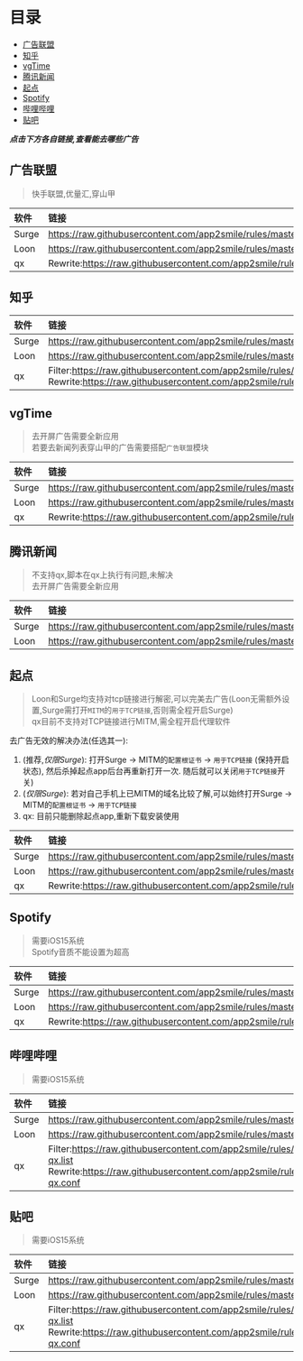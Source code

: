 # 目录
- [广告联盟](#广告联盟)
- [知乎](#知乎)
- [vgTime](#vgtime)
- [腾讯新闻](#腾讯新闻)
- [起点](#起点)
- [Spotify](#spotify)
- [哔哩哔哩](#哔哩哔哩)
- [贴吧](#贴吧)

**_点击下方各自链接,查看能去哪些广告_**

## 广告联盟
> 快手联盟,优量汇,穿山甲

| 软件 | 链接 |
| :-----| :---- |
| Surge | https://raw.githubusercontent.com/app2smile/rules/master/module/adsense.sgmodule |
| Loon | https://raw.githubusercontent.com/app2smile/rules/master/plugin/adsense.plugin |
| qx | Rewrite:https://raw.githubusercontent.com/app2smile/rules/master/module/adsense.conf |

## 知乎
| 软件 | 链接 |
| :-----| :---- |
| Surge | https://raw.githubusercontent.com/app2smile/rules/master/module/zhihu.sgmodule |
| Loon | https://raw.githubusercontent.com/app2smile/rules/master/plugin/zhihu.plugin |
| qx | Filter:https://raw.githubusercontent.com/app2smile/rules/master/rule/zhihu-ad-qx.list  <br> Rewrite:https://raw.githubusercontent.com/app2smile/rules/master/module/zhihu.conf |

## vgTime
> 去开屏广告需要全新应用  
> 若要去新闻列表穿山甲的广告需要搭配`广告联盟`模块

| 软件 | 链接 |
| :-----| :---- |
| Surge | https://raw.githubusercontent.com/app2smile/rules/master/module/vgtime.sgmodule |
| Loon | https://raw.githubusercontent.com/app2smile/rules/master/plugin/vgtime.plugin |
| qx | Rewrite:https://raw.githubusercontent.com/app2smile/rules/master/module/vgtime.conf |

## 腾讯新闻
> 不支持qx,脚本在qx上执行有问题,未解决  
> 去开屏广告需要全新应用

| 软件 | 链接 |
| :-----| :---- |
| Surge | https://raw.githubusercontent.com/app2smile/rules/master/module/qqnews.sgmodule |
| Loon | https://raw.githubusercontent.com/app2smile/rules/master/plugin/qqnews.plugin |


## 起点
> Loon和Surge均支持对tcp链接进行解密,可以完美去广告(Loon无需额外设置,Surge需打开`MITM`的`用于TCP链接`,否则需全程开启Surge)  
> qx目前不支持对TCP链接进行MITM,需全程开启代理软件

去广告无效的解决办法(任选其一):
1. (推荐,*仅限Surge*): 打开Surge -> MITM的`配置根证书` -> `用于TCP链接` (保持开启状态), 然后杀掉起点app后台再重新打开一次. 随后就可以关闭`用于TCP链接`开关)
2. (*仅限Surge*): 若对自己手机上已MITM的域名比较了解,可以始终打开Surge -> MITM的`配置根证书` -> `用于TCP链接`
3. qx: 目前只能删除起点app,重新下载安装使用

| 软件 | 链接 |
| :-----| :---- |
| Surge | https://raw.githubusercontent.com/app2smile/rules/master/module/qidian.sgmodule |
| Loon | https://raw.githubusercontent.com/app2smile/rules/master/plugin/qidian.plugin |
| qx | Rewrite:https://raw.githubusercontent.com/app2smile/rules/master/module/qidian.conf |


## Spotify
> 需要iOS15系统  
> Spotify音质不能设置为超高

| 软件 | 链接 |
| :-----| :---- |
| Surge | https://raw.githubusercontent.com/app2smile/rules/master/module/spotify.module |
| Loon | https://raw.githubusercontent.com/app2smile/rules/master/plugin/spotify.plugin |
| qx | Rewrite:https://raw.githubusercontent.com/app2smile/rules/master/module/spotify.conf |

## 哔哩哔哩
> 需要iOS15系统

| 软件 | 链接 |
| :-----| :---- |
| Surge | https://raw.githubusercontent.com/app2smile/rules/master/module/bilibili.sgmodule |
| Loon | https://raw.githubusercontent.com/app2smile/rules/master/plugin/bilibili.plugin |
| qx | Filter:https://raw.githubusercontent.com/app2smile/rules/master/rule/bilibili-ad-qx.list  <br> Rewrite:https://raw.githubusercontent.com/app2smile/rules/master/module/bilibili-qx.conf |


## 贴吧
> 需要iOS15系统

| 软件 | 链接 |
| :-----| :---- |
| Surge | https://raw.githubusercontent.com/app2smile/rules/master/module/tieba.sgmodule |
| Loon | https://raw.githubusercontent.com/app2smile/rules/master/plugin/tieba.plugin |
| qx | Filter:https://raw.githubusercontent.com/app2smile/rules/master/rule/tieba-ad-qx.list  <br> Rewrite:https://raw.githubusercontent.com/app2smile/rules/master/module/tieba-qx.conf |

